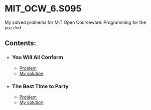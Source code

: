 # MIT_OCW_6.S095
My solved problems for MIT Open Courseware: Programming for the puzzled

## Contents:
- ### You Will All Conform
  - [Problem](https://ocw.mit.edu/courses/electrical-engineering-and-computer-science/6-s095-programming-for-the-puzzled-january-iap-2018/puzzle-1-you-will-all-conform/)
  - [My solution](https://github.com/puneet29/MIT_OCW_6.S095/blob/master/1-conform.py)
  
- ### The Best TIme to Party
  - [Problem](https://ocw.mit.edu/courses/electrical-engineering-and-computer-science/6-s095-programming-for-the-puzzled-january-iap-2018/puzzle-2-the-best-time-to-party/)
  - [My solution](https://github.com/puneet29/MIT_OCW_6.S095/blob/master/2-celebrity.py)
